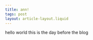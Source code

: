 ```yaml
---
title: ann!
tags: post
layout: article-layout.liquid
---
```


hello world this is the day before the blog
